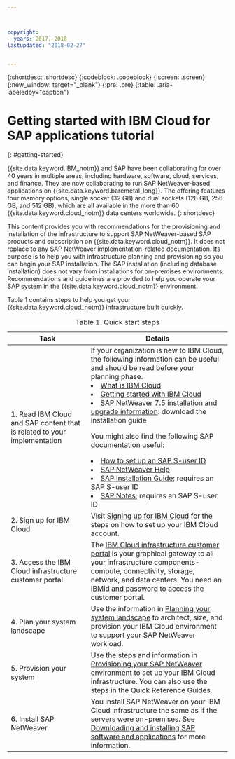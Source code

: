 ```yaml
---



copyright:
  years: 2017, 2018
lastupdated: "2018-02-27"


---
```


{:shortdesc: .shortdesc}
{:codeblock: .codeblock}
{:screen: .screen}
{:new_window: target="_blank"}
{:pre: .pre}
{:table: .aria-labeledby="caption"}

# Getting started with IBM Cloud for SAP applications tutorial
{: #getting-started}

{{site.data.keyword.IBM_notm}} and SAP have been collaborating for over 40 years in multiple areas, including hardware, software, cloud, services, and finance. They are now collaborating to run SAP NetWeaver-based applications on {{site.data.keyword.baremetal_long}}. The offering features four memory options, single socket (32 GB) and dual sockets (128 GB, 256 GB, and 512 GB), which are all available in the more than 60 {{site.data.keyword.cloud_notm}} data centers worldwide.
{: shortdesc}

This content provides you with recommendations for the provisioning and installation of the infrastructure to support SAP NetWeaver-based SAP products and subscription on {{site.data.keyword.cloud_notm}}. It does not replace to any SAP NetWeaver implementation-related documentation. Its purpose is to help you with infrastructure planning and provisioning so you can begin your SAP installation. The SAP installation (including database installation) does not vary from installations for on-premises environments. Recommendations and guidelines are provided to help you operate your SAP system in the {{site.data.keyword.cloud_notm}} environment.

Table 1 contains steps to help you get your {{site.data.keyword.cloud_notm}} infrastructure built quickly.
<table>
   <CAPTION>Table 1. Quick start steps</CAPTION>
   <THEAD>
   <TR>
   <th>Task</th>
   <th>Details</th>
   </TR>
   </THEAD>
   <TBODY>
   <tr>
   <td>1. Read IBM Cloud and SAP content that is related to your implementation</td>
   <td>If your organization is new to IBM Cloud, the following information can be useful and should be read before your planning phase.
   <li><a href="https://ibm.com/cloud-computing/">What is IBM Cloud</a></li>
   <li><a href="https://ibm.com/cloud/get-started">Getting started with IBM Cloud</a></li>
   <li><a href="https://help.sap.com/nw75#section2">SAP NetWeaver 7.5 installation and upgrade information</a>: download the installation guide</li>
   
   You might also find the following SAP documentation useful:
   <li><a href="https://www.sapappsdevelopmentpartnercenter.com/en/faq/program-faqs_2/how-to-receive-an-s-user-to-access-the-s_77/">How to set up an SAP S-user ID</a></li>
   <li><a href="https://help.sap.com/netweaver">SAP NetWeaver Help</a></li>
   <li><a href="https://service.sap.com/instguides">SAP Installation Guide</a>; requires an SAP S-user ID</li>
   <li><a href="https://support.sap.com">SAP Notes</a>; requires an SAP S-user ID</li>
   </td>
   <tr>
   <td>2. Sign up for IBM Cloud</td>
   <td>Visit <a href="https://console.bluemix.net/docs/admin/adminpublic.html#signing-up-for-ibm-cloud">Signing up for IBM Cloud</a> for the steps on how to set up your IBM Cloud account.</td>
 <tr>
   <td>3. Access the IBM Cloud infrastructure customer portal</td>
   <td>The <a href="https://control.softlayer.com">IBM Cloud infrastructure customer portal</a> is your graphical gateway to all your infrastructure components-compute, connectivity, storage, network, and data centers. You need an <a href="https://console.bluemix.net/docs/customer-portal/getting-started.html#getting-started">IBMid and password</a> to access the customer portal.</td> 
   <tr>
   <td>4. Plan your system landscape</td>
   <td>Use the information in <a href="sap-planning-your-system-landscape.html#planning-your-system-landscape">Planning your system landscape</a> to architect, size, and provision your IBM Cloud environment to support your SAP NetWeaver workload.</td>  
 <tr>
   <td>5. Provision your system</td>
   <td>Use the steps and information in <a href="sap-provision-environment.html#provision_environment">Provisioning your SAP NetWeaver environment</a> to set up your IBM Cloud infrastructure. You can also use the steps in the Quick Reference Guides.</td>
   <tr>
   <td>6. Install SAP NetWeaver</td>
   <td>You install SAP NetWeaver on your IBM Cloud infrastructure the same as if the servers were on-premises. See <a href="sap-installing-SAP-landscape.html#install_sap">Downloading and installing SAP software and applications</a> for more information.</td>
   </td>
   </tr>
   </TBODY>
   </table>
